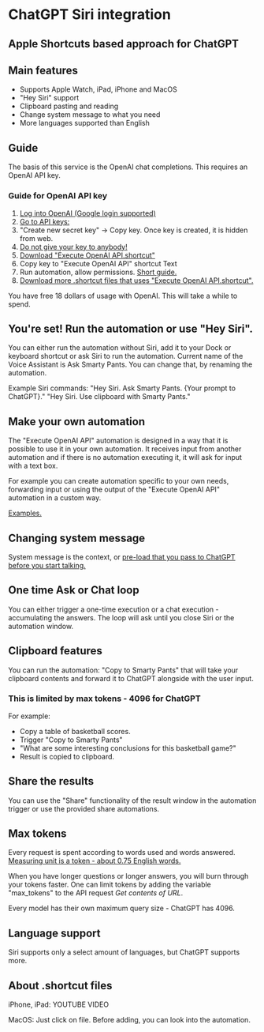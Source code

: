 # ChatGPT Siri integration

## Apple Shortcuts based approach for ChatGPT

## Main features
- Supports Apple Watch, iPad, iPhone and MacOS
- "Hey Siri" support
- Clipboard pasting and reading
- Change system message to what you need
- More languages supported than English

## Guide

The basis of this service is the OpenAI chat completions. This requires an OpenAI API key.

### Guide for OpenAI API key
1. [Log into OpenAI (Google login supported)](https://platform.openai.com)
2. [Go to API keys:](https://platform.openai.com/account/api-keys)
3. "Create new secret key" -> Copy key. Once key is created, it is hidden from web.
4. [Do not give your key to anybody!](https://help.openai.com/en/articles/5112595-best-practices-for-api-key-safety)
5. [Download "Execute OpenAI API.shortcut"](https://github.com/bigr00/ChatGPT-Siri-integration/blob/main/Execute%20OpenAI%20API.shortcut)
6. Copy key to "Execute OpenAI API" shortcut Text 
7. Run automation, allow permissions. [Short guide.](#about-.shortcut-files)
8. [Download more .shortcut files that uses "Execute OpenAI API.shortcut".](https://github.com/bigr00/ChatGPT-Siri-integration)

You have free 18 dollars of usage with OpenAI. This will take a while to spend.

## You're set! Run the automation or use "Hey Siri".
You can either run the automation without Siri, add it to your Dock or keyboard shortcut or ask Siri to run the automation. Current name of the Voice Assistant is Ask Smarty Pants. You can change that, by renaming the automation.

Example Siri commands:
"Hey Siri. Ask Smarty Pants. {Your prompt to ChatGPT}."
"Hey Siri. Use clipboard with Smarty Pants."

## Make your own automation
The "Execute OpenAI API" automation is designed in a way that it is possible to use it in your own automation. It receives input from another automation and if there is no automation executing it, it will ask for input with a text box. 

For example you can create automation specific to your own needs, forwarding input or using the output of the "Execute OpenAI API" automation in a custom way.

[Examples.](https://github.com/bigr00/ChatGPT-Siri-integration/tree/main/Examples)

## Changing system message 

System message is the context, or [pre-load that you pass to ChatGPT before you start talking.](https://platform.openai.com/docs/guides/chat/introduction)

## One time Ask or Chat loop
You can either trigger a one-time execution or a chat execution - accumulating the answers.
The loop will ask until you close Siri or the automation window.

## Clipboard features
You can run the automation: "Copy to Smarty Pants" that will take your clipboard contents and forward it to ChatGPT alongside with the user input. 
### This is limited by max tokens - 4096 for ChatGPT

For example:
- Copy a table of basketball scores.
- Trigger "Copy to Smarty Pants"
- "What are some interesting conclusions for this basketball game?"
- Result is copied to clipboard.

## Share the results
You can use the "Share" functionality of the result window in the automation trigger or use the provided share automations.

## Max tokens
Every request is spent according to words used and words answered. [Measuring unit is a token - about 0.75 English words.](https://platform.openai.com/docs/guides/chat/managing-tokens)

When you have longer questions or longer answers, you will burn through your tokens faster. 
One can limit tokens by adding the variable "max_tokens" to the API request *Get contents of URL*.

Every model has their own maximum query size - ChatGPT has 4096.

## Language support
Siri supports only a select amount of languages, but ChatGPT supports more.

## About .shortcut files
iPhone, iPad:
YOUTUBE VIDEO

MacOS:
Just click on file. Before adding, you can look into the automation.
